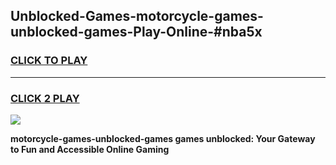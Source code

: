 
## Unblocked-Games-motorcycle-games-unblocked-games-Play-Online-#nba5x
<h3>
<a href="https://premium.freeplayer.one?title=motorcycle-games-unblocked-games&ref=27F">CLICK TO PLAY</a></h3>
<hr>

<h3>
<a href="https://premium.freeplayer.one?title=motorcycle-games-unblocked-games&ref=27F">CLICK 2 PLAY</a>
  
</h3>

<a href="https://premium.freeplayer.one?title=motorcycle-games-unblocked-games&ref=27F"><img src="https://clearcache.store/games.png"></a>


**motorcycle-games-unblocked-games games unblocked: Your Gateway to Fun and Accessible Online Gaming**
